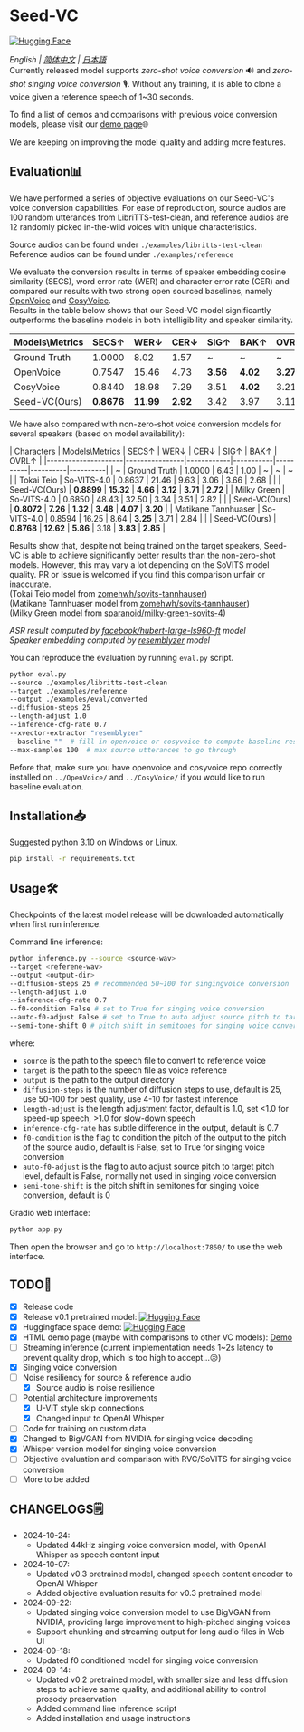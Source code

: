 # Seed-VC  
[![Hugging Face](https://img.shields.io/badge/🤗%20Hugging%20Face-Demo-blue)](https://huggingface.co/spaces/Plachta/Seed-VC)  

*English | [简体中文](README-CN.md) | [日本語](README-JP.md)*  
Currently released model supports *zero-shot voice conversion* 🔊 and *zero-shot singing voice conversion* 🎙. Without any training, it is able to clone a voice given a reference speech of 1~30 seconds.  

To find a list of demos and comparisons with previous voice conversion models, please visit our [demo page](https://plachtaa.github.io/seed-vc/)🌐  

We are keeping on improving the model quality and adding more features.

## Evaluation📊
We have performed a series of objective evaluations on our Seed-VC's voice conversion capabilities. 
For ease of reproduction, source audios are 100 random utterances from LibriTTS-test-clean, and reference audios are 12 randomly picked in-the-wild voices with unique characteristics. <br>  

Source audios can be found under `./examples/libritts-test-clean` <br>
Reference audios can be found under `./examples/reference` <br>

We evaluate the conversion results in terms of speaker embedding cosine similarity (SECS), word error rate (WER) and character error rate (CER) and compared
our results with two strong open sourced baselines, namely [OpenVoice](https://github.com/myshell-ai/OpenVoice) and [CosyVoice](https://github.com/FunAudioLLM/CosyVoice).  
Results in the table below shows that our Seed-VC model significantly outperforms the baseline models in both intelligibility and speaker similarity.<br>

| Models\Metrics | SECS↑      | WER↓      | CER↓     | SIG↑     | BAK↑     | OVRL↑    |
|----------------|------------|-----------|----------|----------|----------|----------|
| Ground Truth   | 1.0000     | 8.02      | 1.57     | ~        | ~        | ~        |
| OpenVoice      | 0.7547     | 15.46     | 4.73     | **3.56** | **4.02** | **3.27** |
| CosyVoice      | 0.8440     | 18.98     | 7.29     | 3.51     | **4.02** | 3.21     |
| Seed-VC(Ours)  | **0.8676** | **11.99** | **2.92** | 3.42     | 3.97     | 3.11     |

We have also compared with non-zero-shot voice conversion models for several speakers (based on model availability):

| Characters          | Models\Metrics | SECS↑      | WER↓      | CER↓     | SIG↑     | BAK↑     | OVRL↑    |
|---------------------|----------------|------------|-----------|----------|----------|----------|
| ~                   | Ground Truth   | 1.0000     | 6.43      | 1.00     | ~        | ~        | ~        |
| Tokai Teio          | So-VITS-4.0    | 0.8637     | 21.46     | 9.63     | 3.06     | 3.66     | 2.68     |
|                     | Seed-VC(Ours)  | **0.8899** | **15.32** | **4.66** | **3.12** | **3.71** | **2.72** |
| Milky Green         | So-VITS-4.0    | 0.6850     | 48.43     | 32.50    | 3.34     | 3.51     | 2.82     |
|                     | Seed-VC(Ours)  | **0.8072** | **7.26**  | **1.32** | **3.48** | **4.07** | **3.20** |
| Matikane Tannhuaser | So-VITS-4.0    | 0.8594     | 16.25     | 8.64     | **3.25** | 3.71     | 2.84     |
|                     | Seed-VC(Ours)  | **0.8768** | **12.62** | **5.86** | 3.18     | **3.83** | **2.85** |

Results show that, despite not being trained on the target speakers, Seed-VC is able to achieve significantly better results than the non-zero-shot models. 
However, this may vary a lot depending on the SoVITS model quality. PR or Issue is welcomed if you find this comparison unfair or inaccurate.  
(Tokai Teio model from [zomehwh/sovits-tannhauser](https://huggingface.co/spaces/zomehwh/sovits-tannhauser))   
(Matikane Tannhuaser model from [zomehwh/sovits-tannhauser](https://huggingface.co/spaces/zomehwh/sovits-tannhauser))  
(Milky Green model from [sparanoid/milky-green-sovits-4](https://huggingface.co/spaces/sparanoid/milky-green-sovits-4))  

*ASR result computed by [facebook/hubert-large-ls960-ft](https://huggingface.co/facebook/hubert-large-ls960-ft) model*   
*Speaker embedding computed by [resemblyzer](https://github.com/resemble-ai/Resemblyzer) model* <br>  

You can reproduce the evaluation by running `eval.py` script.  
```bash
python eval.py 
--source ./examples/libritts-test-clean
--target ./examples/reference
--output ./examples/eval/converted
--diffusion-steps 25
--length-adjust 1.0
--inference-cfg-rate 0.7
--xvector-extractor "resemblyzer"
--baseline ""  # fill in openvoice or cosyvoice to compute baseline result
--max-samples 100  # max source utterances to go through
```
Before that, make sure you have openvoice and cosyvoice repo correctly installed on `../OpenVoice/` and `../CosyVoice/` if you would like to run baseline evaluation.

## Installation📥
Suggested python 3.10 on Windows or Linux.
```bash
pip install -r requirements.txt
```

## Usage🛠️
Checkpoints of the latest model release will be downloaded automatically when first run inference.  

Command line inference:
```bash
python inference.py --source <source-wav>
--target <referene-wav>
--output <output-dir>
--diffusion-steps 25 # recommended 50~100 for singingvoice conversion
--length-adjust 1.0
--inference-cfg-rate 0.7
--f0-condition False # set to True for singing voice conversion
--auto-f0-adjust False # set to True to auto adjust source pitch to target pitch level, normally not used in singing voice conversion
--semi-tone-shift 0 # pitch shift in semitones for singing voice conversion
```
where:
- `source` is the path to the speech file to convert to reference voice
- `target` is the path to the speech file as voice reference
- `output` is the path to the output directory
- `diffusion-steps` is the number of diffusion steps to use, default is 25, use 50-100 for best quality, use 4-10 for fastest inference
- `length-adjust` is the length adjustment factor, default is 1.0, set <1.0 for speed-up speech, >1.0 for slow-down speech
- `inference-cfg-rate` has subtle difference in the output, default is 0.7 
- `f0-condition` is the flag to condition the pitch of the output to the pitch of the source audio, default is False, set to True for singing voice conversion  
- `auto-f0-adjust` is the flag to auto adjust source pitch to target pitch level, default is False, normally not used in singing voice conversion
- `semi-tone-shift` is the pitch shift in semitones for singing voice conversion, default is 0  

Gradio web interface:
```bash
python app.py
```
Then open the browser and go to `http://localhost:7860/` to use the web interface.
## TODO📝
- [x] Release code
- [x] Release v0.1 pretrained model: [![Hugging Face](https://img.shields.io/badge/🤗%20Hugging%20Face-SeedVC-blue)](https://huggingface.co/Plachta/Seed-VC)
- [x] Huggingface space demo: [![Hugging Face](https://img.shields.io/badge/🤗%20Hugging%20Face-Space-blue)](https://huggingface.co/spaces/Plachta/Seed-VC)
- [x] HTML demo page (maybe with comparisons to other VC models): [Demo](https://plachtaa.github.io/seed-vc/)
- [ ] Streaming inference (current implementation needs 1~2s latency to prevent quality drop, which is too high to accept...😥)
- [x] Singing voice conversion
- [ ] Noise resiliency for source & reference audio
    - [x] Source audio is noise resilience
- [ ] Potential architecture improvements
    - [x] U-ViT style skip connections
    - [x] Changed input to OpenAI Whisper
- [ ] Code for training on custom data
- [x] Changed to BigVGAN from NVIDIA for singing voice decoding
- [x] Whisper version model for singing voice conversion
- [ ] Objective evaluation and comparison with RVC/SoVITS for singing voice conversion
- [ ] More to be added

## CHANGELOGS🗒️
- 2024-10-24:
    - Updated 44kHz singing voice conversion model, with OpenAI Whisper as speech content input
- 2024-10-07:
    - Updated v0.3 pretrained model, changed speech content encoder to OpenAI Whisper
    - Added objective evaluation results for v0.3 pretrained model
- 2024-09-22:
    - Updated singing voice conversion model to use BigVGAN from NVIDIA, providing large improvement to high-pitched singing voices
    - Support chunking and  streaming output for long audio files in Web UI
- 2024-09-18:
    - Updated f0 conditioned model for singing voice conversion
- 2024-09-14:
    - Updated v0.2 pretrained model, with smaller size and less diffusion steps to achieve same quality, and additional ability to control prosody preservation
    - Added command line inference script
    - Added installation and usage instructions
